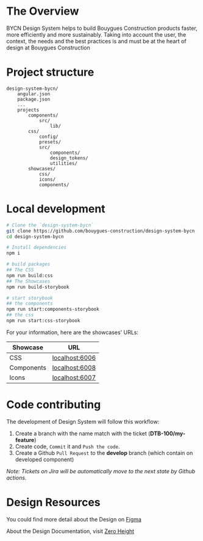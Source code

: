 # The Overview

BYCN Design System helps to build Bouygues Construction products faster, more efficiently and more sustainably. Taking into account the user, the context, the needs and the best practices is and must be at the heart of design at Bouygues Construction

# Project structure

```
design-system-bycn/
    angular.json
    package.json
    ...
    projects
        components/
            src/
                lib/
        css/
            config/
            presets/
            src/
                components/
                design_tokens/
                utilities/
        showcases/
            css/
            icons/
            components/
```

# Local development

```sh
# Clone the `design-system-bycn`
git clone https://github.com/bouygues-construction/design-system-bycn
cd design-system-bycn

# Install dependencies
npm i

# build packages
## The CSS
npm run build:css
## The Showcases
npm run build-storybook

# start storybook
## the components
npm run start:components-storybook
## the css
npm run start:css-storybook
```

For your information, here are the showcases' URLs:

| Showcase   | URL                                     |
| ---------- | --------------------------------------- |
| CSS        | [localhost:6006](http://localhost:6006) |
| Components | [localhost:6008](http://localhost:6007) |
| Icons      | [localhost:6007](http://localhost:6008) |

# Code contributing

The development of Design System will follow this workflow:

1. Create a branch with the name match with the ticket (**DTB-100/my-feature**)
2. Create code, `Commit` it and `Push the code`.
3. Create a Github `Pull Request` to the **develop** branch (which contain on developed component)

_Note: Tickets on Jira will be automatically move to the next state by Github actions._

# Design Resources

You could find more detail about the Design on [Figma](https://www.figma.com/files/project/88423584/BYCN-DESIGN-SYSTEM)

About the Design Documentation, visit [Zero Height](https://zeroheight.com/9b39bb2a0/p/17ca27-get-started)
